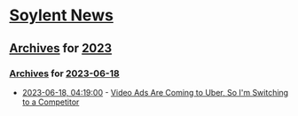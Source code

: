 # [Soylent News](../../../README.md)

## [Archives](../../index.md) for [2023](../index.md)

### [Archives](../../index.md) for [2023-06-18](index.md)

* [2023-06-18, 04:19:00](https://soylentnews.org/article.pl?sid=23/06/17/0411226&from=rss) - [Video Ads Are Coming to Uber, So I'm Switching to a Competitor](https://soylentnews.org/article.pl?sid=23/06/17/0411226&from=rss)
